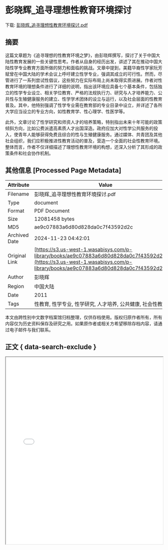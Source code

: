 # 彭晓辉_追寻理想性教育环境探讨

<!-- tcd_download_link -->
下载: [彭晓辉_追寻理想性教育环境探讨.pdf](彭晓辉_追寻理想性教育环境探讨.pdf)
<!-- tcd_download_link_end -->

## 摘要

<!-- tcd_abstract -->
这篇文章题为《追寻理想的性教育环境之梦》，由彭晓辉撰写，探讨了关于中国大陆性教育发展的一些关键性思考。作者从自身的经历出发，讲述了其在推动中国大陆性学专业教育方面所做的努力和面临的挑战。文章中提到，美籍华裔性学家阮芳赋曾在中国大陆的学术会议上呼吁建立性学专业，强调其成立的可行性。然而，尽管进行了一系列尝试性倡议，这些努力在实际布局上尚未取得实质进展。作者对性教育环境的理想条件进行了详细的说明，指出该环境应具备七个基本条件，包括独立的性学专业设立、相关学位教育、严格的法规执行力、研究与人才培养能力、公共性与生殖健康服务的建立、性学学术团体的设立与运行，以及社会层面的性教育普及。其中，他特别强调了性学专业需在教育部的专业目录中设立，并详述了各所大学应当设立的专业方向，如性教育学、性心理学、性医学等。

此外，文章讨论了性学研究和师资人才的培养策略，特别指出未来十年可能的政策倾斜方向，比如公费派遣高素质人才出国深造。政府应加大对性学公共服务的投入，使青年人能够获得免费且综合的性与生殖健康服务。通过媒体、共青团及其他社会组织，我们应积极推进性教育活动的普及，营造一个全面的社会性教育环境。整体而言，作者不仅详细描述了理想性教育环境的构想，还深入分析了其形成的政策条件和社会协作机制。

<!-- tcd_abstract_end -->

## 其他信息 [Processed Page Metadata]

| Attribute       | Value                                  |
|-----------------|----------------------------------------|
| Filename        | 彭晓辉_追寻理想性教育环境探讨.pdf                             |
| Type            | document                                 |
| Format          | PDF Document                               |
| Size            | 12081458 bytes                           |
| MD5             | ae9c07883a6d80d828da0c7f43592d2c                                  |
| Archived Date   | 2024-11-23 04:42:01                             |
| Original Link   | [https://s3.us-west-1.wasabisys.com/p-library/books/ae9c07883a6d80d828da0c7f43592d2c.pdf](https://s3.us-west-1.wasabisys.com/p-library/books/ae9c07883a6d80d828da0c7f43592d2c.pdf)                         |
| Author          | 彭晓辉                               |
| Region          | 中国大陆                               |
| Date            | 2011                                 |
| Tags            | 性教育, 性学专业, 性学研究, 人才培养, 公共健康, 社会性教育                                 |

本文由跨性别中文数字档案馆归档整理，仅供存档使用。版权归原作者所有，所有内容仅为历史资料保存及研究之用。如果原作者或相关方希望移除存档内容，请通过电子邮件与我们联系。

## 正文 { data-search-exclude }

<!-- tcd_main_text -->
<iframe src="../彭晓辉_追寻理想性教育环境探讨.pdf" width="100%" height="600px">
    <p>无法显示PDF，请下载查看。</p>
</iframe>
<!-- tcd_main_text_end -->

